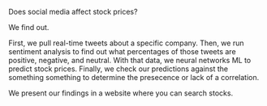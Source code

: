 Does social media affect stock prices?

We find out.

First, we pull real-time tweets about a specific company.
Then, we run sentiment analysis to find out what percentages of those tweets are positive, negative, and neutral.
With that data, we neural networks ML to predict stock prices.
Finally, we check our predictions against the something something to determine the presecence or lack of a correlation.

We present our findings in a website where you can search stocks.
